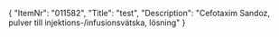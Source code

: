 {
  "ItemNr": "011582",
  "Title": "test",
  "Description": "Cefotaxim Sandoz, pulver till injektions-/infusionsvätska, lösning"
}